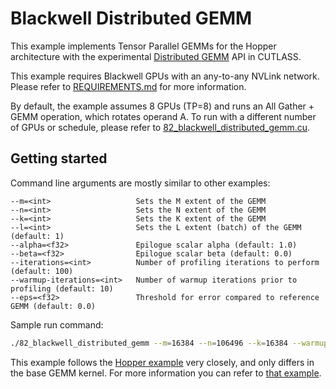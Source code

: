 # Blackwell Distributed GEMM

This example implements Tensor Parallel GEMMs for the Hopper architecture with the experimental
[Distributed GEMM](../../include/cutlass/experimental/distributed) API in CUTLASS.

This example requires Blackwell GPUs with an any-to-any NVLink network.
Please refer to [REQUIREMENTS.md](REQUIREMENTS.md) for more information.

By default, the example assumes 8 GPUs (TP=8) and runs an All Gather + GEMM operation, which rotates
operand A. To run with a different number of GPUs or schedule, please refer to
[82_blackwell_distributed_gemm.cu](82_blackwell_distributed_gemm.cu).


## Getting started

Command line arguments are mostly similar to other examples:

```
--m=<int>                   Sets the M extent of the GEMM
--n=<int>                   Sets the N extent of the GEMM
--k=<int>                   Sets the K extent of the GEMM
--l=<int>                   Sets the L extent (batch) of the GEMM (default: 1)
--alpha=<f32>               Epilogue scalar alpha (default: 1.0)
--beta=<f32>                Epilogue scalar beta (default: 0.0)
--iterations=<int>          Number of profiling iterations to perform (default: 100)
--warmup-iterations=<int>   Number of warmup iterations prior to profiling (default: 10)
--eps=<f32>                 Threshold for error compared to reference GEMM (default: 0.0)
```

Sample run command:

```bash
./82_blackwell_distributed_gemm --m=16384 --n=106496 --k=16384 --warmup-iterations=10 --iterations=100
```

This example follows the [Hopper example](../65_distributed_gemm/) very closely, and only differs in the base GEMM kernel. For
more information you can refer to [that example](../65_distributed_gemm/README.md).
